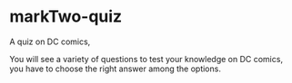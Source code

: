 # markTwo-quiz
 A quiz on DC comics,

 You will see a variety of questions to test your knowledge on DC comics, you have to choose the right answer among the options.
